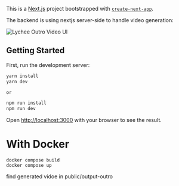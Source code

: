 This is a [Next.js](https://nextjs.org/) project bootstrapped with [`create-next-app`](https://github.com/vercel/next.js/tree/canary/packages/create-next-app).

The backend is using nextjs server-side to handle video generation:

![Lychee Outro Video UI](https://photos.app.goo.gl/YMC3ndTkTzab5wxk6)


## Getting Started

First, run the development server:

```bash
yarn install
yarn dev

or

npm run install
npm run dev

```

Open [http://localhost:3000](http://localhost:3000) with your browser to see the result.


# With Docker

```shell
docker compose build
docker compose up
```



find generated vidoe in public/output-outro


